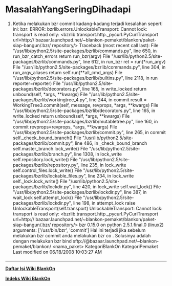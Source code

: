 # MasalahYangSeringDihadapi
   1. Ketika melakukan bzr commit kadang-kadang terjadi kesalahan seperti ini:
      bzr: ERROR: bzrlib.errors.UnlockableTransport: Cannot lock: transport is
      read only: <bzrlib.transport.http._pycurl.PyCurlTransport url=http://
      bazaar.launchpad.net/~blankon-pemaket/blankon/paket-siap-bangun/.bzr/
      repository/>
      Traceback (most recent call last):
        File "/usr/lib/python2.5/site-packages/bzrlib/commands.py", line 650,
      in run_bzr_catch_errors
          return run_bzr(argv)
        File "/usr/lib/python2.5/site-packages/bzrlib/commands.py", line 612,
      in run_bzr
          ret = run(*run_argv)
        File "/usr/lib/python2.5/site-packages/bzrlib/commands.py", line 304,
      in run_argv_aliases
          return self.run(**all_cmd_args)
        File "/usr/lib/python2.5/site-packages/bzrlib/builtins.py", line 2118,
      in run
          reporter=reporter)
        File "/usr/lib/python2.5/site-packages/bzrlib/decorators.py", line 165,
      in write_locked
          return unbound(self, *args, **kwargs)
        File "/usr/lib/python2.5/site-packages/bzrlib/workingtree_4.py", line
      244, in commit
          result = WorkingTree3.commit(self, message, revprops, *args,
      **kwargs)
        File "/usr/lib/python2.5/site-packages/bzrlib/decorators.py", line 165,
      in write_locked
          return unbound(self, *args, **kwargs)
        File "/usr/lib/python2.5/site-packages/bzrlib/mutabletree.py", line
      160, in commit
          revprops=revprops, *args, **kwargs)
        File "/usr/lib/python2.5/site-packages/bzrlib/commit.py", line 265, in
      commit
          self._check_bound_branch()
        File "/usr/lib/python2.5/site-packages/bzrlib/commit.py", line 486, in
      _check_bound_branch
          self.master_branch.lock_write()
        File "/usr/lib/python2.5/site-packages/bzrlib/branch.py", line 1308, in
      lock_write
          self.repository.lock_write()
        File "/usr/lib/python2.5/site-packages/bzrlib/repository.py", line 235,
      in lock_write
          self.control_files.lock_write()
        File "/usr/lib/python2.5/site-packages/bzrlib/lockable_files.py", line
      234, in lock_write
          self._lock.lock_write()
        File "/usr/lib/python2.5/site-packages/bzrlib/lockdir.py", line 420, in
      lock_write
          self.wait_lock()
        File "/usr/lib/python2.5/site-packages/bzrlib/lockdir.py", line 387, in
      wait_lock
          self.attempt_lock()
        File "/usr/lib/python2.5/site-packages/bzrlib/lockdir.py", line 198, in
      attempt_lock
          raise UnlockableTransport(self.transport)
      UnlockableTransport: Cannot lock: transport is read only:
      <bzrlib.transport.http._pycurl.PyCurlTransport url=http://
      bazaar.launchpad.net/~blankon-pemaket/blankon/paket-siap-bangun/.bzr/
      repository/>
      bzr 0.15.0 on python 2.5.1.final.0 (linux2)
      arguments: ['/usr/bin/bzr', 'commit']
Hal ini terjadi jika sebelum melakukan bzr commit anda melakukan bzr co <url>.
Solusinya adalah dengan melakukan
bzr bind sftp://<akun>@bazaar.launchpad.net/~blankon-pemaket/blankon/
<nama_paket>
KategoriBlankOn KategoriPemaket
Last modified on 06/18/2008 10:03:27 AM
#### 
    
 
 
 
 
 
---
[**Daftar Isi Wiki BlankOn**](/DaftarIsi/README.md)
 
[**Indeks Wiki BlankOn**](/Indeks.md)
